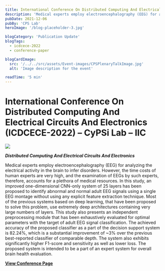 ```yaml
---
title: International Conference On Distributed Computing And Electrical Circuits And Electronics (ICDCECE-2022)
description: 'Medical experts employ electroencephalography (EEG) for analyzing the electrical activity in the brain to infer disorders.'
pubDate: 2021-12-06
pubBy: 'CPS Lab'
heroImage: '/blog-placeholder-3.jpg'

blogCategory: 'Publication Update'
blogTags: 
  - icdcece-2022
  - conference-paper

blogCardImage:
  src: '/../../src/assets/Event-images/CPSPlenaryTalkImage.jpg'
  alt: 'Image description for the event'

readTime: '5 min'
---
```


# International Conference On Distributed Computing And Electrical Circuits And Electronics (ICDCECE-2022) – CyPSi Lab – IIC
![](http://cps.iic.ac.in/wp-content/uploads/2022/05/graphical-abstract-1024x566.png)

**_Distributed Computing And Electrical Circuits And Electronics_**

Medical experts employ electroencephalography (EEG) for analyzing the electrical activity in the brain to infer disorders. However, the time costs of human experts are very high, and the examination of EEGs by such experts, therefore, accounts for a plethora of medical resources. In this study, an improved one-dimensional CNN-only system of 25 layers has been proposed to identify abnormal and normal adult EEG signals using a single EEG montage without using any explicit feature extraction technique. Most of the previous systems based on deep learning, that have been proposed to solve this problem, use extremely deep architectures containing very large numbers of layers. This study also presents an independent preprocessing module that has been exhaustively evaluated for optimal parameters with the target of adult EEG signal classification. The achieved accuracy of the proposed classifier as a part of the decision support system is 82.24%, which is a substantial improvement of ~3% over the previous best-reported classifier of comparable depth. The system also exhibits significantly higher F1-score and sensitivity as well as lower loss. The proposed system is intended to be a part of an expert system for overall brain health evaluation.

[**View Conference Page**](https://icdcece.in/index.php)